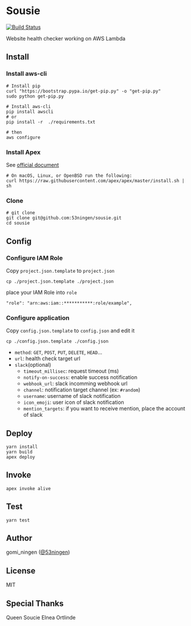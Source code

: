 Sousie
==================
[![Build Status](https://travis-ci.org/53ningen/sousie.svg?branch=master)](https://travis-ci.org/53ningen/sousie)

Website health checker working on AWS Lambda

## Install
### Install aws-cli

```
# Install pip
curl "https://bootstrap.pypa.io/get-pip.py" -o "get-pip.py"
sudo python get-pip.py

# Install aws-cli
pip install awscli
# or
pip install -r  ./requirements.txt

# then
aws configure
```

### Install Apex

See [official document](http://apex.run/#installation)

```
# On macOS, Linux, or OpenBSD run the following:
curl https://raw.githubusercontent.com/apex/apex/master/install.sh | sh
```

### Clone

```
# git clone
git clone git@github.com:53ningen/sousie.git
cd sousie
```

## Config
### Configure IAM Role

Copy `project.json.template` to `project.json`

```
cp ./project.json.template ./project.json
```

place your IAM Role into `role`

```
"role": "arn:aws:iam::***********:role/example",
```

### Configure application

Copy `config.json.template` to `config.json` and edit it

```
cp ./config.json.template ./config.json
```

* `method`: `GET`, `POST`, `PUT`, `DELETE`, `HEAD`...
* `url`: health check target url
* `slack`(optional)
  * `timeout_millisec`: request timeout (ms)
  * `notify-on-success`: enable success notification
  * `webhook_url`: slack incomming webhook url
  * `channel`: notification target channel (ex: `#random`)
  * `username`: username of slack notification
  * `icon_emoji`: user icon of slack notification
  * `mention_targets`: if you want to receive mention, place the account of slack

## Deploy

```
yarn install
yarn build
apex deploy
```

## Invoke

```
apex invoke alive
```

## Test

```
yarn test
```

## Author

gomi_ningen ([@53ningen](https://github.com/53ningen))

## License

MIT

## Special Thanks

Queen Soucie Elnea Ortlinde
